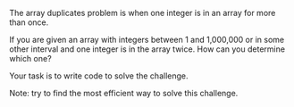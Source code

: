 The array duplicates problem is when one integer is in an array for more than once.

If you are given an array with integers between 1 and 1,000,000 or in some other interval and one integer is in the array twice. How can you determine which one?


Your task is to write code to solve the challenge.

Note: try to find the most efficient way to solve this challenge. 
